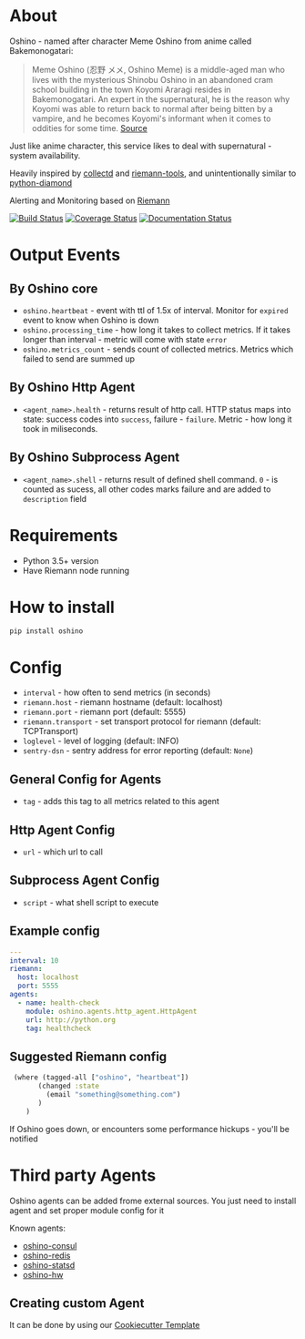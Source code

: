 About
=====
Oshino - named after character Meme Oshino from anime called Bakemonogatari:
> Meme Oshino (忍野 メメ, Oshino Meme) is a middle-aged man who lives with the mysterious Shinobu Oshino in an abandoned cram school building in the town Koyomi Araragi resides in Bakemonogatari. An expert in the supernatural, he is the reason why Koyomi was able to return back to normal after being bitten by a vampire, and he becomes Koyomi's informant when it comes to oddities for some time.
[Source](https://myanimelist.net/character/22552/Meme_Oshino)

Just like anime character, this service likes to deal with supernatural - system availability.

Heavily inspired by [collectd](https://github.com/collectd/collectd) and
[riemann-tools](https://github.com/riemann/riemann-tools), and unintentionally similar to [python-diamond](https://github.com/python-diamond/Diamond)

Alerting and Monitoring based on [Riemann](https://riemann.io)


[![Build Status](https://travis-ci.org/CodersOfTheNight/oshino.svg?branch=master)](https://travis-ci.org/CodersOfTheNight/oshino)
[![Coverage Status](https://coveralls.io/repos/github/CodersOfTheNight/oshino/badge.svg?branch=master)](https://coveralls.io/github/CodersOfTheNight/oshino?branch=master)
[![Documentation Status](https://readthedocs.org/projects/oshino/badge/?version=latest)](http://oshino.readthedocs.io/projects/https://github.com/CodersOfTheNight/oshino-consul/en/latest/?badge=latest)

Output Events
=============
By Oshino core
-------------
- `oshino.heartbeat` - event with ttl of 1.5x of interval. Monitor for `expired` event to know when Oshino is down
- `oshino.processing_time` - how long it takes to collect metrics. If it takes longer than interval - metric will come with state `error`
- `oshino.metrics_count` - sends count of collected metrics. Metrics which failed to send are summed up

By Oshino Http Agent
--------------------
- `<agent_name>.health` - returns result of http call. HTTP status maps into state: success codes into `success`, failure - `failure`. Metric - how long it took in miliseconds.

By Oshino Subprocess Agent
-------------------------
- `<agent_name>.shell` - returns result of defined shell command. `0` - is counted as sucess, all other codes marks failure and are added to `description` field

Requirements
============
- Python 3.5+ version
- Have Riemann node running

How to install
==============
`pip install oshino`

Config
======
- `interval` - how often to send metrics (in seconds)
- `riemann.host` - riemann hostname (default: localhost)
- `riemann.port` - riemann port (default: 5555)
- `riemann.transport` - set transport protocol for riemann (default: TCPTransport)
- `loglevel` - level of logging (default: INFO)
- `sentry-dsn` - sentry address for error reporting (default: `None`)

General Config for Agents
------------------------
- `tag` - adds this tag to all metrics related to this agent

Http Agent Config
----------------
- `url` - which url to call


Subprocess Agent Config
-----------------------
- `script` - what shell script to execute

Example config
--------------
```yaml
---
interval: 10
riemann:
  host: localhost
  port: 5555
agents:
  - name: health-check
    module: oshino.agents.http_agent.HttpAgent
    url: http://python.org
    tag: healthcheck
```

Suggested Riemann config
-------------------------
```clojure
 (where (tagged-all ["oshino", "heartbeat"])
       (changed :state
         (email "something@something.com")
       )
    )
```

If Oshino goes down, or encounters some performance hickups - you'll be notified

Third party Agents
==================
Oshino agents can be added frome external sources.
You just need to install agent and set proper module config for it

Known agents:
- [oshino-consul](https://github.com/CodersOfTheNight/oshino-consul)
- [oshino-redis](https://github.com/CodersOfTheNight/oshino-redis)
- [oshino-statsd](https://github.com/CodersOfTheNight/oshino-statsd)
- [oshino-hw](https://github.com/CodersOfTheNight/oshino-hw)

Creating custom Agent
---------------------
It can be done by using our [Cookiecutter Template](https://github.com/CodersOfTheNight/oshino-cookiecutter)

